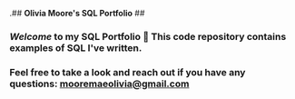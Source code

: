 .## **Olivia Moore's SQL Portfolio** ##
### ***Welcome*** to my SQL Portfolio :floppy_disk: This code repository contains examples of SQL I've written. ###
### Feel free to take a look and reach out if you have any questions: mooremaeolivia@gmail.com ###
